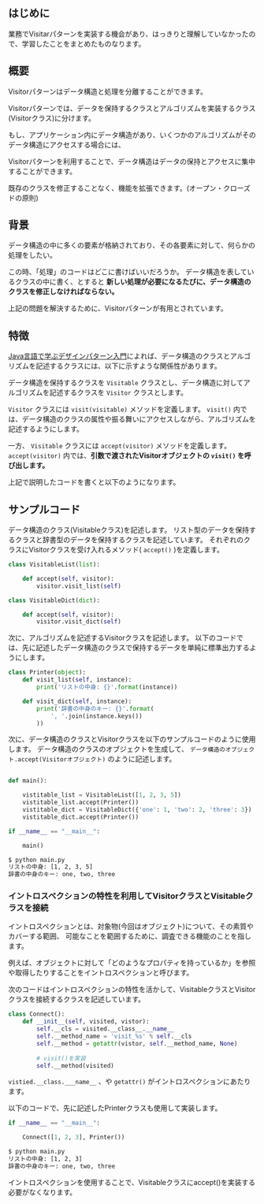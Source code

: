 ## はじめに

業務でVisitarパターンを実装する機会があり、はっきりと理解していなかったので、学習したことをまとめたものなります。

## 概要

Visitorパターンはデータ構造と処理を分離することができます。

Visitorパターンでは、データを保持するクラスとアルゴリズムを実装するクラス(Visitorクラス)に分けます。

もし、アプリケーション内にデータ構造があり、いくつかのアルゴリズムがそのデータ構造にアクセスする場合には、

Visitorパターンを利用することで、データ構造はデータの保持とアクセスに集中することができます。

既存のクラスを修正することなく、機能を拡張できます。(オープン・クローズドの原則)

## 背景

データ構造の中に多くの要素が格納されており、その各要素に対して、何らかの処理をしたい。

この時、「処理」のコードはどこに書けばいいだろうか。
データ構造を表しているクラスの中に書く、とすると
**新しい処理が必要になるたびに、データ構造のクラスを修正しなければならない。**

上記の問題を解決するために、Visitorパターンが有用とされています。

## 特徴

[Java言語で学ぶデザインパターン入門](https://www.amazon.co.jp/dp/B00I8ATHGW)によれば、データ構造のクラスとアルゴリズムを記述するクラスには、以下に示すような関係性があります。

データ構造を保持するクラスを `Visitable` クラスとし、データ構造に対してアルゴリズムを記述するクラスを `Visitor` クラスとします。

`Visitor` クラスには `visit(visitable)` メソッドを定義します。
`visit()` 内では、データ構造のクラスの属性や振る舞いにアクセスしながら、アルゴリズムを記述するようにします。

一方、 `Visitable` クラスには `accept(visitor)` メソッドを定義します。
`accept(visitor)` 内では、**引数で渡されたVisitorオブジェクトの `visit()` を呼び出します。**

上記で説明したコードを書くと以下のようになります。

## サンプルコード

データ構造のクラス(Visitableクラス)を記述します。
リスト型のデータを保持するクラスと辞書型のデータを保持するクラスを記述しています。
それぞれのクラスにVisitorクラスを受け入れるメソッド( `accept()` )を定義します。

```visitable.py
class VisitableList(list):

    def accept(self, visitor):
        visitor.visit_list(self)

class VisitableDict(dict):

    def accept(self, visitor):
        visitor.visit_dict(self)

``` 

次に、アルゴリズムを記述するVisitorクラスを記述します。
以下のコードでは、先に記述したデータ構造のクラスで保持するデータを単純に標準出力するようにします。

```visitor.py
class Printer(object):
    def visit_list(self, instance):
        print('リストの中身: {}'.format(instance))

    def visit_dict(self, instance):
        print('辞書の中身のキー: {}'.format(
            ', '.join(instance.keys())
        ))

```

次に、データ構造のクラスとVisitorクラスを以下のサンプルコードのように使用します。
データ構造のクラスのオブジェクトを生成して、
`データ構造のオブジェクト.accept(Visitorオブジェクト)` 
のように記述します。

```main.py

def main():

    vistitable_list = VisitableList([1, 2, 3, 5])
    vistitable_list.accept(Printer())
    vistitable_dict = VisitableDict({'one': 1, 'two': 2, 'three': 3})
    vistitable_dict.accept(Printer())

if __name__ == "__main__":

    main()

``` 

```bash
$ python main.py
リストの中身: [1, 2, 3, 5]
辞書の中身のキー: one, two, three
```

### イントロスペクションの特性を利用してVisitorクラスとVisitableクラスを接続

イントロスペクションとは、対象物(今回はオブジェクト)について、その素質やカバーする範囲、
可能なことを範囲するために、調査できる機能のことを指します。

例えば、オブジェクトに対して「どのようなプロパティを持っているか」を参照や取得したりすることをイントロスペクションと呼びます。

次のコードはイントロスペクションの特性を活かして、VisitableクラスとVisitorクラスを接続するクラスを記述しています。

``` python
class Connect():
    def __init__(self, visited, vistor):
        self.__cls = visited.__class__.__name__
        self.__method_name = 'visit_%s' % self.__cls
        self.__method = getattr(vistor, self.__method_name, None)
        
        # visit()を実装 
        self.__method(visited)
```

`vistied.__class.___name__` 、や `getattr()` がイントロスペクションにあたります。

以下のコードで、先に記述したPrinterクラスも使用して実装します。

```main.py
if __name__ == "__main__":

    Connect([1, 2, 3], Printer())

``` 

```bash
$ python main.py
リストの中身: [1, 2, 3]
辞書の中身のキー: one, two, three
```

イントロスペクションを使用することで、Visitableクラスにaccept()を実装する必要がなくなります。

